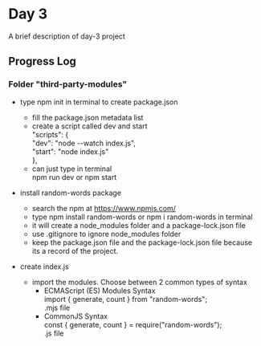 # Day 3
A brief description of day-3 project

## Progress Log
### Folder "third-party-modules"
- type npm init in terminal to create package.json
    * fill the package.json metadata list
    * create a script called dev and start  <br>
        "scripts": {                        <br>
        "dev": "node --watch index.js",     <br>
        "start": "node index.js"            <br>
        },
    * can just type in terminal             <br>
        npm run dev or npm start

- install random-words package 
    * search the npm at https://www.npmjs.com/
    * type npm install random-words or npm i random-words in terminal
    * it will create a node_modules folder and a package-lock.json file
    * use .gitignore to ignore node_modules folder
    * keep the package.json file and the package-lock.json file because its a record of the project.

- create index.js
    * import the modules. Choose between 2 common types of syntax
        - ECMAScript (ES) Modules Syntax    <br>
            import { generate, count } from "random-words";                 <br>
            .mjs file
        - CommonJS Syntax                   <br>
            const { generate, count } = require("random-words");                <br>
            .js file


